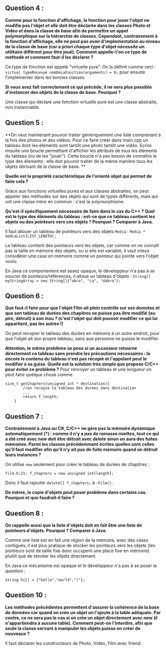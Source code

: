 ## Question 4 :

**Comme pour la fonction d'affichage, la fonction pour jouer l'objet ne modifie pas l'objet et elle doit être déclarée dans les classes Photo et Video et dans la classe de base afin de permettre un appel polymorphique sur la hiérarchie de classes. Cependant, contrairement à la fonction d'affichage, elle ne peut pas avoir d'implementation au niveau de la classe de base (car a priori chaque type d'objet nécessite un utilitaire différent pour être joué). Comment appelle-t'on ce type de méthode et comment faut-il les déclarer ?**

Ce type de fonction est appelé "virtuelle pure".
On la définit comme ceci : `virtual typeRenvoyé nomDeLaFonction(arguments) = 0;` pour ensuite l'implémenter dans les bonnes classes.

**Si vous avez fait correctement ce qui précède, il ne sera plus possible d'instancer des objets de la classe de base. Pourquoi ?**

Une classe qui déclare une fonction virtuelle pure est une classe abstraite, non instanciable.



## Question 5 : 

**On veut maintenant pouvoir traiter génériquement une liste comprenant à la fois des photos et des vidéos. Pour ce faire créer dans main.cpp un tableau dont les éléments sont tantôt une photo tantôt une vidéo. Ecrire ensuite une boucle permettant d'afficher les attributs de tous les élements du tableau (ou de les "jouer"). Cette boucle n'a pas besoin de connaître le type des élements : elle doit pouvoir traiter de la même manière tous les objets dérivant de la classe de base. **

**Quelle est la propriété caractéristique de l'orienté objet qui permet de faire cela ?**

Grâce aux fonctions virtuelles pures et aux classes abstraites, on peut appeler des méthodes sur des objets qui sont de types différents, mais qui ont une classe mère en commun : c'est le polymorphisme.

**Qu'est-il spécifiquement nécessaire de faire dans le cas du C++ ? Quel est le type des éléments du tableau : est-ce que ce tableau contient les objets ou des pointeurs vers ces objets ? Pourquoi ? Comparer à Java.**

Il faut allouer un tableau de pointeurs vers des objets `Media` : `Media * mediaList[LIST_LENGTH];`

Le tableau contient des pointeurs vers les objets, car comme on ne connaît pas la taille en mémoire des objets, ou si elle est variable, il vaut mieux considérer une case en mémoire comme un pointeur qui pointe vers l'objet voulu.

En Java ce comportement est assez opaque, le développeur n'a pas à se soucier de pointeurs/références, il alloue un tableau d'objets : `String[] myStringArray = new String[]{"abra", "ca", "dabra"};`


## Question 6 :
**Que faut-il faire pour que l'objet Film ait plein contrôle sur ses données et que son tableau de durées des chapitres ne puisse pas être modifié (ou pire, détruit) à son insu ? (c'est l'objet qui doit pouvoir modifier ce qui lui appartient, pas les autres !)**

On peut recopier le tableau des durées en mémoire à un autre endroit, pour que l'objet ait son propre tableau, sans que personne ne puisse le modifier.

**Attention, le même problème se pose si un accesseur retourne directement ce tableau sans prendre les précautions nécessaires : la encore le contenu du tableau n'est pas récopié et l'appelant peut le modifier à sa guise. Quelle est la solution très simple que propose C/C++ pour éviter ce problème ?**
Pour renvoyer un tableau et une longueur on peut faire quelque chose comme

	size_t getChapters(unsigned int * destination){
			//on recopie le tableau des durées dans destination
			...
			return f_length; 
		}

## Question 7 : 
**Contrairement à Java ou C#, C/C++ ne gère pas la mémoire dynamique automatiquement (*) : comme il n'y a pas de ramasse miettes, tout ce qui a été créé avec new doit être détruit avec delete sinon on aura des fuites mémoires. Parmi les classes précédemment écrites quelles sont celles qu'il faut modifier afin qu'il n'y ait pas de fuite mémoire quand on détruit leurs instances ?**

On utilise `new` seulement pour créer le tableau de durées de chapitres : 

	film.h:21: f_chapters = new unsigned int[length];

Donc il faut rajouter `delete[] f_chapters;` à `~Film()`.


**De même, la copie d'objets peut poser problème dans certains cas. Pourquoi et que faudrait-il faire ?**


## Question 8 :
**On rappelle aussi que la liste d'objets doit en fait être une liste de pointeurs d'objets. Pourquoi ? Comparer à Java.**

Comme une liste est en fait une région de la mémoire, avec des cases contiguës, il est plus pratique de stocker les pointeurs vers les objets (les pointeurs sont de taille fixe donc occupent une place fixe en mémoire) plutôt que de stocker les objets directement.

En Java ce mécanisme est opaque et le développeur n'a pas à se poser la question :

	String hi[] = {"hello","world","!"};

## Question 10 :

**Les méthodes précédentes permettent d'assurer la cohérence de la base de données car quand on crée un objet on l'ajoute à la table adéquate. Par contre, ce ne sera pas le cas si on crée un objet directement avec new (il n'appartiendra à aucune table). Comment peut-on l'interdire, afin que seule la classe servant à manipuler les objets puisse en créer de nouveaux ?**

Il faut déclarer les constructeurs de Photo, Video, Film avec friend.
